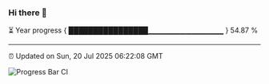 ### Hi there 👋

⏳ Year progress { ████████████████▁▁▁▁▁▁▁▁▁▁▁▁▁▁ } 54.87 %

---

⏰ Updated on Sun, 20 Jul 2025 06:22:08 GMT

![Progress Bar CI](https://github.com/liununu/liununu/workflows/Progress%20Bar%20CI/badge.svg)
